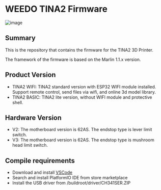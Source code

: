 # WEEDO TINA2 Firmware
![image](http://www.weedo.ltd/wp-content/uploads/2018/09/tina2front.png)

## Summary
This is the repository that contains the firmware for the TINA2 3D Printer. 

The framework of the firmware is based on the Marlin 1.1.x version. 

## Product Version 
- TINA2 WIFI: TINA2 standard version with ESP32 WIFI module installed. Support remote control, send files via wifi, and online 3d model library.
- TINA2 BASIC: TINA2 lite version, without WIFI module and protective shell.

## Hardware Version 
- V2: The motherboard version is 62AS. The endstop type is lever limit switch.
- V3: The motherboard version is 62AS. The endstop type is mushroom head limit switch.

## Compile requirements

- Download and install [VSCode](https://code.visualstudio.com/)
- Search and install PlatformIO IDE from store marketplace
- Install the USB driver from /buildroot/driver/CH341SER.ZIP

